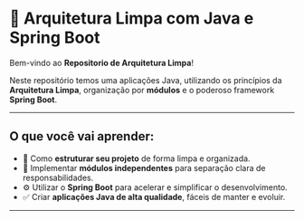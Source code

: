 # 🧱 Arquitetura Limpa com Java e Spring Boot

Bem-vindo ao **Repositorio de Arquitetura Limpa**!  

Neste repositório temos uma aplicações Java, utilizando os princípios da **Arquitetura Limpa**, organização por **módulos** e o poderoso framework **Spring Boot**.

---

##  O que você vai aprender:

- 📁 Como **estruturar seu projeto** de forma limpa e organizada.  
- 🧩 Implementar **módulos independentes** para separação clara de responsabilidades.  
- ⚙️ Utilizar o **Spring Boot** para acelerar e simplificar o desenvolvimento.  
- ✅ Criar **aplicações Java de alta qualidade**, fáceis de manter e evoluir.  

---
